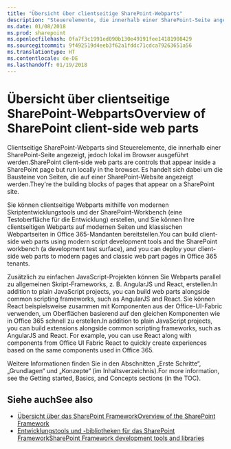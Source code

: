 ```yaml
---
title: "Übersicht über clientseitige SharePoint-Webparts"
description: "Steuerelemente, die innerhalb einer SharePoint-Seite angezeigt, jedoch lokal im Browser ausgeführt werden; die Bausteine von Seiten, die auf einer SharePoint-Seite angezeigt werden."
ms.date: 01/08/2018
ms.prod: sharepoint
ms.openlocfilehash: 0fa7f3c1991ed090b130e49191fee14181908429
ms.sourcegitcommit: 9f492519d4eeb3f62a1fddc71cdca79263651a56
ms.translationtype: HT
ms.contentlocale: de-DE
ms.lasthandoff: 01/19/2018
---
```

# <a name="overview-of-sharepoint-client-side-web-parts"></a><span data-ttu-id="3cc4d-103">Übersicht über clientseitige SharePoint-Webparts</span><span class="sxs-lookup"><span data-stu-id="3cc4d-103">Overview of SharePoint client-side web parts</span></span>

<span data-ttu-id="3cc4d-104">Clientseitige SharePoint-Webparts sind Steuerelemente, die innerhalb einer SharePoint-Seite angezeigt, jedoch lokal im Browser ausgeführt werden.</span><span class="sxs-lookup"><span data-stu-id="3cc4d-104">SharePoint client-side web parts are controls that appear inside a SharePoint page but run locally in the browser.</span></span> <span data-ttu-id="3cc4d-105">Es handelt sich dabei um die Bausteine von Seiten, die auf einer SharePoint-Website angezeigt werden.</span><span class="sxs-lookup"><span data-stu-id="3cc4d-105">They're the building blocks of pages that appear on a SharePoint site.</span></span> 

<span data-ttu-id="3cc4d-106">Sie können clientseitige Webparts mithilfe von modernen Skriptentwicklungstools und der SharePoint-Workbench (eine Testoberfläche für die Entwicklung) erstellen, und Sie können Ihre clientseitigen Webparts auf modernen Seiten und klassischen Webpartseiten in Office 365-Mandanten bereitstellen.</span><span class="sxs-lookup"><span data-stu-id="3cc4d-106">You can build client-side web parts using modern script development tools and the SharePoint workbench (a development test surface), and you can deploy your client-side web parts to modern pages and classic web part pages in Office 365 tenants.</span></span>  

<span data-ttu-id="3cc4d-107">Zusätzlich zu einfachen JavaScript-Projekten können Sie Webparts parallel zu allgemeinen Skript-Frameworks, z. B. AngularJS und React, erstellen.</span><span class="sxs-lookup"><span data-stu-id="3cc4d-107">In addition to plain JavaScript projects, you can build web parts alongside common scripting frameworks, such as AngularJS and React.</span></span> <span data-ttu-id="3cc4d-108">Sie können React beispielsweise zusammen mit Komponenten aus der Office-UI-Fabric verwenden, um Oberflächen basierend auf den gleichen Komponenten wie in Office 365 schnell zu erstellen.</span><span class="sxs-lookup"><span data-stu-id="3cc4d-108">In addition to plain JavaScript projects, you can build extensions alongside common scripting frameworks, such as AngularJS and React. For example, you can use React along with components from Office UI Fabric React to quickly create experiences based on the same components used in Office 365.</span></span>

<span data-ttu-id="3cc4d-109">Weitere Informationen finden Sie in den Abschnitten „Erste Schritte“, „Grundlagen“ und „Konzepte“ (im Inhaltsverzeichnis).</span><span class="sxs-lookup"><span data-stu-id="3cc4d-109">For more information, see the Getting started, Basics, and Concepts sections (in the TOC).</span></span>

## <a name="see-also"></a><span data-ttu-id="3cc4d-110">Siehe auch</span><span class="sxs-lookup"><span data-stu-id="3cc4d-110">See also</span></span>

- [<span data-ttu-id="3cc4d-111">Übersicht über das SharePoint Framework</span><span class="sxs-lookup"><span data-stu-id="3cc4d-111">Overview of the SharePoint Framework</span></span>](../sharepoint-framework-overview.md)
- [<span data-ttu-id="3cc4d-112">Entwicklungstools und -bibliotheken für das SharePoint Framework</span><span class="sxs-lookup"><span data-stu-id="3cc4d-112">SharePoint Framework development tools and libraries</span></span>](../tools-and-libraries.md)
